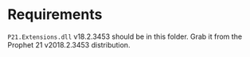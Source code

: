 # Requirements

`P21.Extensions.dll` v18.2.3453 should be in this folder.  Grab it from the Prophet 21 v2018.2.3453 distribution.
